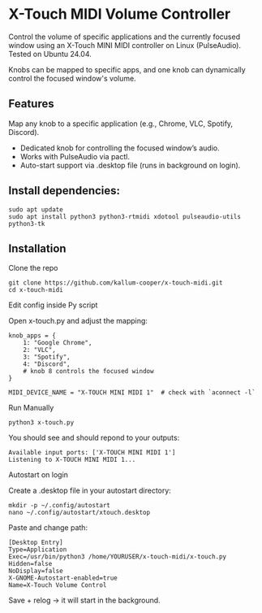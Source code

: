 

# X-Touch MIDI Volume Controller

Control the volume of specific applications and the currently focused window using an X-Touch MINI MIDI controller on Linux (PulseAudio). Tested on Ubuntu 24.04.

Knobs can be mapped to specific apps, and one knob can dynamically control the focused window's volume.


## Features
Map any knob to a specific application (e.g., Chrome, VLC, Spotify, Discord).

- Dedicated knob for controlling the focused window’s audio.
- Works with PulseAudio via pactl.
- Auto-start support via .desktop file (runs in background on login).
## Install dependencies:



```
sudo apt update
sudo apt install python3 python3-rtmidi xdotool pulseaudio-utils python3-tk

```


## Installation

Clone the repo

```
git clone https://github.com/kallum-cooper/x-touch-midi.git
cd x-touch-midi
```
Edit config inside Py script

Open x-touch.py and adjust the mapping:

```
knob_apps = {
    1: "Google Chrome",
    2: "VLC",
    3: "Spotify",
    4: "Discord",
    # knob 8 controls the focused window
}

MIDI_DEVICE_NAME = "X-TOUCH MINI MIDI 1"  # check with `aconnect -l`

```

Run Manually

```
python3 x-touch.py
```

You should see and should repond to your outputs:

```
Available input ports: ['X-TOUCH MINI MIDI 1']
Listening to X-TOUCH MINI MIDI 1...
```

Autostart on login

Create a .desktop file in your autostart directory:
```
mkdir -p ~/.config/autostart
nano ~/.config/autostart/xtouch.desktop
```
Paste and change path:
```
[Desktop Entry]
Type=Application
Exec=/usr/bin/python3 /home/YOURUSER/x-touch-midi/x-touch.py
Hidden=false
NoDisplay=false
X-GNOME-Autostart-enabled=true
Name=X-Touch Volume Control
```

Save + relog → it will start in the background.

